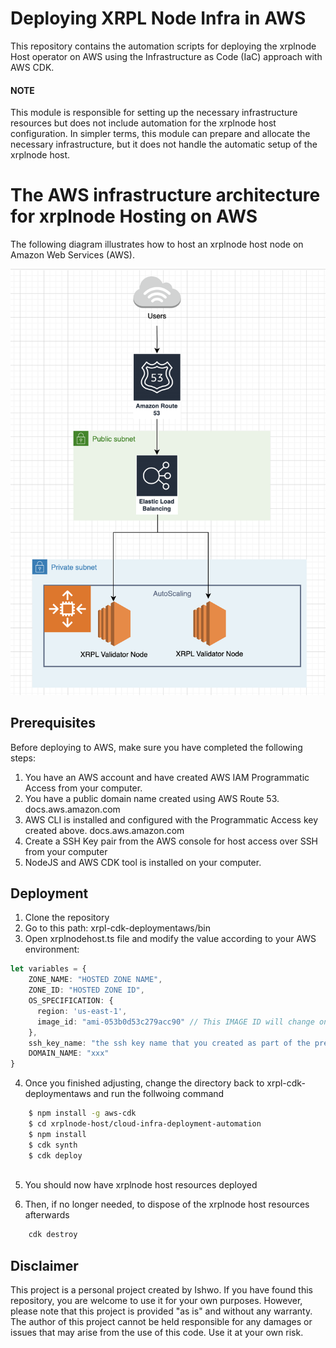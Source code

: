 # Deploying XRPL Node Infra in AWS
This repository contains the automation scripts for deploying the xrplnode Host operator on AWS using the Infrastructure as Code (IaC) approach with AWS CDK.

#### NOTE  
This module is responsible for setting up the necessary infrastructure resources but does not include automation for the xrplnode host configuration. In simpler terms, this module can prepare and allocate the necessary infrastructure, but it does not handle the automatic setup of the xrplnode host.


# The AWS infrastructure architecture for xrplnode Hosting on AWS
The following diagram illustrates how to host an xrplnode host node on Amazon Web Services (AWS).

![Alt Text](./xrpl-cdk-deployment/architecture/aws-xprl-host-arch.png)


## Prerequisites
Before deploying to AWS, make sure you have completed the following steps:

1. You have an AWS account and have created AWS IAM Programmatic Access from your computer.
2. You have a public domain name created using AWS Route 53. docs.aws.amazon.com
3. AWS CLI is installed and configured with the Programmatic Access key created above. docs.aws.amazon.com  
4. Create a SSH Key pair from the AWS console for host access over SSH from your computer
4. NodeJS and AWS CDK tool is installed on your computer.

## Deployment 

1. Clone the repository 
2. Go to this path: xrpl-cdk-deploymentaws/bin
3. Open xrplnodehost.ts file and modify the value according to your AWS environment: 
```typescript 
let variables = {
    ZONE_NAME: "HOSTED ZONE NAME", 
    ZONE_ID: "HOSTED ZONE ID", 
    OS_SPECIFICATION: {
      region: 'us-east-1', 
      image_id: "ami-053b0d53c279acc90" // This IMAGE ID will change on the AWS region that you're deploying from
    }, 
    ssh_key_name: "the ssh key name that you created as part of the pre-requisite steps", 
    DOMAIN_NAME: "xxx"
}
```

4. Once you finished adjusting, change the directory back to xrpl-cdk-deploymentaws and run the follwoing command
```bash 
    $ npm install -g aws-cdk
    $ cd xrplnode-host/cloud-infra-deployment-automation
    $ npm install
    $ cdk synth
    $ cdk deploy
    

```
5. You should now have xrplnode host resources deployed 

6. Then, if no longer needed, to dispose of the xrplnode host resources afterwards
```bash 
    cdk destroy
```

## Disclaimer

This project is a personal project created by Ishwo. If you have found this repository, you are welcome to use it for your own purposes. However, please note that this project is provided "as is" and without any warranty. The author of this project cannot be held responsible for any damages or issues that may arise from the use of this code. Use it at your own risk.




